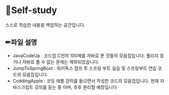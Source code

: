 # 📖Self-study
스스로 학습한 내용을 백업하는 공간입니다.
## ✏파일 설명
- JavaCodeUp : 코드업 C언어 100제를 자바로 푼 것들의 모음집입니다. 풀리지 않거나 자바로 풀 수 없는 문제는 제외되었습니다.
- JumpToSpringBoot : 위키독스 점프 투 스프링 부트 실습 및 스프링부트 연습 코드의 모음집입니다.
- CoddingApple : 코딩 애플 강의를 들으면서 작성한 코드의 모음집입니다. 현재 자바스크립트 강의를 듣는 중
이며, 추후 분리할 예정입니다
